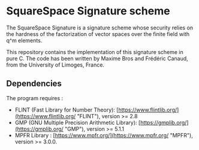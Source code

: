 
# SquareSpace Signature scheme 

The SquareSpace Signature is a signature scheme whose security relies on the hardness of the factorization of vector spaces over the finite field with q^m elements. 

This repository contains the implementation of this signature scheme in pure C. 
The code has been written by Maxime Bros and Frédéric Canaud, from the University of Limoges, France. 

## Dependencies

The program requires :
- FLINT (Fast Library for Number Theory): [https://www.flintlib.org/](https://www.flintlib.org/ "FLINT"), version >= 2.8
- GMP (GNU Multiple Precision Arithmetic Library): [https://gmplib.org/](https://gmplib.org/ "GMP"), version >= 5.1.1
- MPFR Library : [https://www.mpfr.org/](https://www.mpfr.org/ "MPFR"), version >= 3.0.0.
